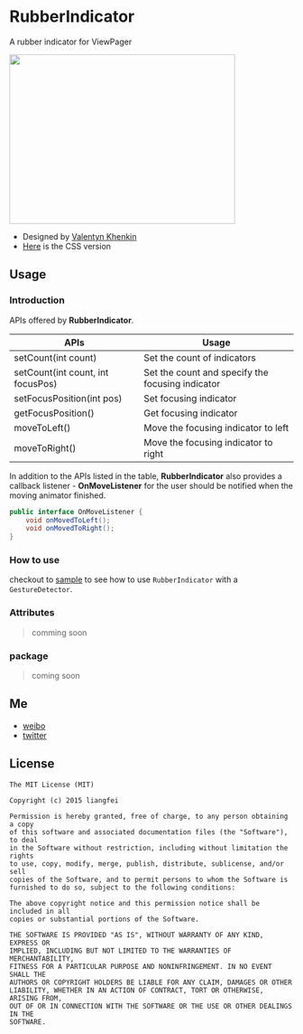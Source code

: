 # RubberIndicator

A rubber indicator for ViewPager

<img src="https://d13yacurqjgara.cloudfront.net/users/303234/screenshots/2090803/pageindicator.gif" width="400px" height="300px" />

* Designed by [Valentyn Khenkin](https://dribbble.com/shots/2090803-Rubber-Indicator?list=searches&tag=indicator&offset=7)
* [Here](http://codepen.io/machycek/full/eNvyjb/) is the CSS version

## Usage

### Introduction

APIs offered by **RubberIndicator**.

|APIs | Usage|
|---|---|
|setCount(int count)|Set the count of indicators|
|setCount(int count, int focusPos)|Set the count and specify the focusing indicator|
|setFocusPosition(int pos)|Set focusing indicator|
|getFocusPosition()|Get focusing indicator|
|moveToLeft()|Move the focusing indicator to left|
|moveToRight()|Move the focusing indicator to right|

In addition to the APIs listed in the table, **RubberIndicator** also provides a callback listener - **OnMoveListener** for the user should be notified when the moving animator finished.

```java
public interface OnMoveListener {
	void onMovedToLeft();
	void onMovedToRight();
}
```

### How to use

checkout to [sample](sample/src/main/java/com/liangfeizc/rubberindicator/MainActivity.java) to see how to use `RubberIndicator` with a `GestureDetector`.

### Attributes

> comming soon

### package

> coming soon

## Me

* [weibo](http://weibo.com/liangfeizc)
* [twitter](https://twitter.com/JpRyouhi)

## License

    The MIT License (MIT)
    
    Copyright (c) 2015 liangfei
    
    Permission is hereby granted, free of charge, to any person obtaining a copy
    of this software and associated documentation files (the "Software"), to deal
    in the Software without restriction, including without limitation the rights
    to use, copy, modify, merge, publish, distribute, sublicense, and/or sell
    copies of the Software, and to permit persons to whom the Software is
    furnished to do so, subject to the following conditions:
    
    The above copyright notice and this permission notice shall be included in all
    copies or substantial portions of the Software.
    
    THE SOFTWARE IS PROVIDED "AS IS", WITHOUT WARRANTY OF ANY KIND, EXPRESS OR
    IMPLIED, INCLUDING BUT NOT LIMITED TO THE WARRANTIES OF MERCHANTABILITY,
    FITNESS FOR A PARTICULAR PURPOSE AND NONINFRINGEMENT. IN NO EVENT SHALL THE
    AUTHORS OR COPYRIGHT HOLDERS BE LIABLE FOR ANY CLAIM, DAMAGES OR OTHER
    LIABILITY, WHETHER IN AN ACTION OF CONTRACT, TORT OR OTHERWISE, ARISING FROM,
    OUT OF OR IN CONNECTION WITH THE SOFTWARE OR THE USE OR OTHER DEALINGS IN THE
    SOFTWARE.

